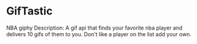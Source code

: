 # GifTastic
NBA giphy 
Description:
A gif api that finds your favorite nba player and delivers 10 gifs of them to you. Don't like a player on the list add your own.
